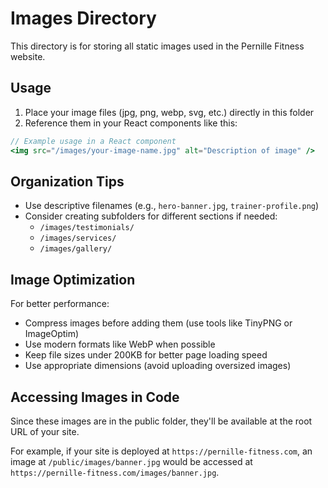 # Images Directory

This directory is for storing all static images used in the Pernille Fitness website.

## Usage

1. Place your image files (jpg, png, webp, svg, etc.) directly in this folder
2. Reference them in your React components like this:

```jsx
// Example usage in a React component
<img src="/images/your-image-name.jpg" alt="Description of image" />
```

## Organization Tips

- Use descriptive filenames (e.g., `hero-banner.jpg`, `trainer-profile.png`)
- Consider creating subfolders for different sections if needed:
  - `/images/testimonials/`
  - `/images/services/`
  - `/images/gallery/`

## Image Optimization

For better performance:
- Compress images before adding them (use tools like TinyPNG or ImageOptim)
- Use modern formats like WebP when possible
- Keep file sizes under 200KB for better page loading speed
- Use appropriate dimensions (avoid uploading oversized images)

## Accessing Images in Code

Since these images are in the public folder, they'll be available at the root URL of your site.

For example, if your site is deployed at `https://pernille-fitness.com`, an image at `/public/images/banner.jpg` would be accessed at `https://pernille-fitness.com/images/banner.jpg`. 